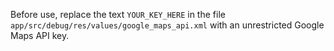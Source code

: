 Before use, replace the text `YOUR_KEY_HERE` in the file `app/src/debug/res/values/google_maps_api.xml` with an unrestricted Google Maps API key.
